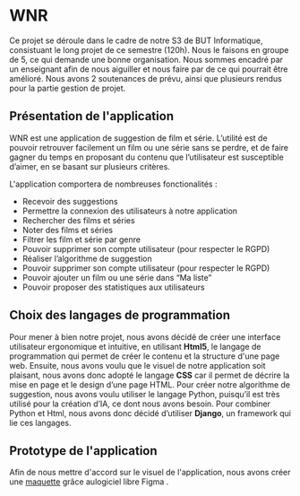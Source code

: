 # WNR

Ce projet se déroule dans le cadre de notre S3 de BUT Informatique, consistuant le long projet de ce semestre (120h). Nous le faisons en groupe de 5, ce qui demande une bonne organisation. Nous sommes encadré par un enseignant afin de nous aiguiller et nous faire par de ce qui pourrait être amélioré. Nous avons 2 soutenances de prévu, ainsi que plusieurs rendus pour la partie gestion de projet. 

## Présentation de l'application

WNR est une application de suggestion de film et série. L’utilité est de pouvoir retrouver facilement un film ou une série sans se perdre, et de faire gagner du temps en proposant du contenu que l’utilisateur est susceptible d’aimer, en se basant sur plusieurs critères. 

L'application comportera de nombreuses fonctionalités : 

- Recevoir des suggestions 
- Permettre la connexion des utilisateurs à notre application
- Rechercher des films et séries
- Noter des films et séries
- Filtrer les film et série par genre
- Pouvoir supprimer son compte utilisateur (pour respecter le RGPD)
- Réaliser l’algorithme de suggestion
- Pouvoir supprimer son compte utilisateur (pour respecter le RGPD)
- Pouvoir ajouter un film ou une série dans “Ma liste”
- Pouvoir proposer des statistiques aux utilisateurs 

## Choix des langages de programmation

Pour mener à bien notre projet, nous avons décidé de créer une interface utilisateur ergonomique et intuitive, en utilisant **Html5**, le langage de programmation qui permet de créer le contenu et la structure d'une page web. Ensuite, nous avons voulu que le visuel de notre application soit plaisant, nous avons donc adopté le langage **CSS** car il permet de décrire la mise en page et le design d’une page HTML. Pour créer notre algorithme de suggestion, nous avons voulu utiliser le langage Python, puisqu’il est très utilisé pour la création d’IA, ce dont nous avons besoin. Pour combiner Python et Html, nous avons donc décidé d’utiliser **Django**, un framework qui lie ces langages. 

## Prototype de l'application

Afin de nous mettre d'accord sur le visuel de l'application, nous avons créer une [maquette](https://www.figma.com/proto/nwNRb43S8fsSh4LbzUYS7L/Sketch-%2F-Maquette?page-id=334%3A2&node-id=381%3A1501&viewport=377%2C319%2C0.04&scaling=scale-down&starting-point-node-id=381%3A1501) grâce aulogiciel libre Figma .
